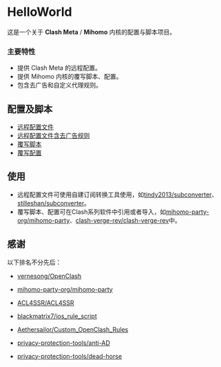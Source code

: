 # HelloWorld

这是一个关于 **Clash Meta** / **Mihomo** 内核的配置与脚本项目。

### 主要特性
- 提供 Clash Meta 的远程配置。
- 提供 Mihomo 内核的覆写脚本、配置。
- 包含去广告和自定义代理规则。
  
## **配置及脚本**

- [远程配置文件](https://github.com/lamchey/HelloWorld/blob/main/Clash/Config/Clash_Config.ini)
- [远程配置文件含去广告规则](https://github.com/lamchey/HelloWorld/blob/main/Clash/Config/Clash_Config_AdBlock.ini)
- [覆写脚本](https://github.com/lamchey/HelloWorld/blob/main/Mihomo/JavaScript/JavaScript.js)
- [覆写配置](https://github.com/lamchey/HelloWorld/blob/main/Mihomo/YAML/Extend.yaml)

## **使用**
- 远程配置文件可使用自建订阅转换工具使用，如[tindy2013/subconverter](https://github.com/tindy2013/subconverter)、[stilleshan/subconverter](https://github.com/stilleshan/subconverter)。
- 覆写脚本、配置可在Clash系列软件中引用或者导入，如[mihomo-party-org/mihomo-party](https://github.com/mihomo-party-org/mihomo-party)、[clash-verge-rev/clash-verge-rev](https://github.com/clash-verge-rev/clash-verge-rev)中。

## **感谢**

以下排名不分先后：

- [vernesong/OpenClash](https://github.com/vernesong/OpenClash)

- [mihomo-party-org/mihomo-party](https://github.com/mihomo-party-org/mihomo-party)

- [ACL4SSR/ACL4SSR](https://github.com/ACL4SSR/ACL4SSR)

- [blackmatrix7/ios_rule_script](https://github.com/blackmatrix7/ios_rule_script)

- [Aethersailor/Custom_OpenClash_Rules](https://github.com/Aethersailor/Custom_OpenClash_Rules)

- [privacy-protection-tools/anti-AD](https://github.com/privacy-protection-tools/anti-AD)

- [privacy-protection-tools/dead-horse](https://github.com/privacy-protection-tools/dead-horse)
